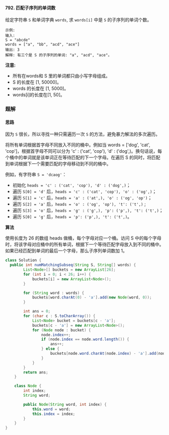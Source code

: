 #### 792. 匹配子序列的单词数

给定字符串 `S` 和单词字典 `words`, 求 `words[i]` 中是 `S` 的子序列的单词个数。

```shell
示例:
输入: 
S = "abcde"
words = ["a", "bb", "acd", "ace"]
输出: 3
解释: 有三个是 S 的子序列的单词: "a", "acd", "ace"。
```

**注意:**

* 所有在words和 S 里的单词都只由小写字母组成。
* S 的长度在 [1, 50000]。
* words 的长度在 [1, 5000]。
* words[i]的长度在[1, 50]。

### 题解

#### **思路**

因为 `S` 很长，所以寻找一种只需遍历一次 `S` 的方法，避免暴力解法的多次遍历。

将所有单词根据首字母不同放入不同的桶中。例如当 words = ['dog', 'cat', 'cop']，根据首字母不同可以分为 'c' : ('cat', 'cop'), 'd' : ('dog',)。换句话说，每个桶中的单词就是该单词正在等待匹配的下一个字母。在遍历 S 的同时，将匹配到单词根据下一个需要匹配的字母移动到不同的桶中。

例如，有字符串 `S = 'dcaog'`：

- 初始化 `heads = 'c' : ('cat', 'cop'), 'd' : ('dog',)`；
- 遍历 `S[0] = 'd'` 后，`heads = 'c' : ('cat', 'cop'), 'o' : ('og',)`；
- 遍历 `S[1] = 'c'` 后，`heads = 'a' : ('at',), 'o' : ('og', 'op')`；
- 遍历 `S[2] = 'a'` 后，`heads = 'o' : ('og', 'op'), 't': ('t',)` ;
- 遍历 `S[3] = 'o'` 后，`heads = 'g' : ('g',), 'p': ('p',), 't': ('t',)`；
- 遍历 `S[0] = 'g'` 后，`heads = 'p': ('p',), 't': ('t',)`。

**算法**

使用长度为 26 的数组 heads 做桶，每个字母对应一个桶。访问 S 中的每个字母时，将该字母对应桶中的所有单词，根据下一个等待匹配字母放入到不同的桶中。如果已经匹配到单词的最后一个字母，那么子序列单词数加 1。

```java
class Solution {
  public int numMatchingSubseq(String S, String[] words) {
        List<Node>[] buckets = new ArrayList[26];
        for (int i = 0; i < 26; i++) {
            buckets[i] = new ArrayList<Node>();
        }

        for (String word : words) {
            buckets[word.charAt(0) - 'a'].add(new Node(word, 0));
        }

        int ans = 0;
        for (char c : S.toCharArray()) {
            List<Node> bucket = buckets[c - 'a'];
            buckets[c - 'a'] = new ArrayList<Node>();
            for (Node node : bucket) {
                node.index++;
                if (node.index == node.word.length()) {
                    ans++;
                } else {
                    buckets[node.word.charAt(node.index) - 'a'].add(node);
                }
            }
        }
        return ans;
    }

    class Node {
        int index;
        String word;

        public Node(String word, int index) {
            this.word = word;
            this.index = index;
        }
    }
}
```

